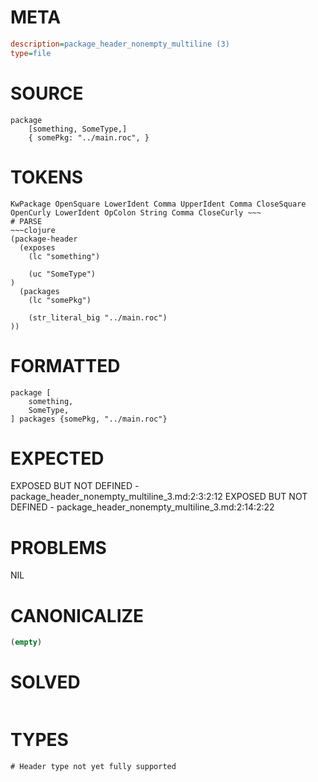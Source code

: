 # META
~~~ini
description=package_header_nonempty_multiline (3)
type=file
~~~
# SOURCE
~~~roc
package
	[something, SomeType,]
	{ somePkg: "../main.roc", }
~~~
# TOKENS
~~~text
KwPackage OpenSquare LowerIdent Comma UpperIdent Comma CloseSquare OpenCurly LowerIdent OpColon String Comma CloseCurly ~~~
# PARSE
~~~clojure
(package-header
  (exposes
    (lc "something")

    (uc "SomeType")
)
  (packages
    (lc "somePkg")

    (str_literal_big "../main.roc")
))
~~~
# FORMATTED
~~~roc
package [
	something,
	SomeType,
] packages {somePkg, "../main.roc"}
~~~
# EXPECTED
EXPOSED BUT NOT DEFINED - package_header_nonempty_multiline_3.md:2:3:2:12
EXPOSED BUT NOT DEFINED - package_header_nonempty_multiline_3.md:2:14:2:22
# PROBLEMS
NIL
# CANONICALIZE
~~~clojure
(empty)
~~~
# SOLVED
~~~clojure
~~~
# TYPES
~~~roc
# Header type not yet fully supported
~~~
